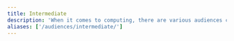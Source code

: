 ```yaml
---
title: Intermediate
description: 'When it comes to computing, there are various audiences content can be written for. This section contains Intermediate Guides.'
aliases: ['/audiences/intermediate/']
---
```

